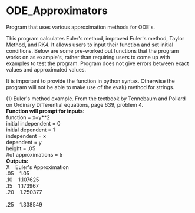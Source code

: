 # ODE_Approximators
Program that uses various approximation methods for ODE's.

This program calculates Euler's method, improved Euler's method, Taylor Method, and RK4. It allows users to input their function and set initial conditions. Below are some pre-worked out functions that the program works on as example's, rather than requiring users to come up with examples to test the program. Program does not give errors between exact values and approximated values.<br>

It is important to provide the function in python syntax. Otherwise the program will not be able to make use of the eval() method for strings.<br>

(1) Euler's method example. From the textbook by Tennebaum and Pollard on Ordinary Differential equations, page 639, problem 4.<br> 
<b>Function will prompt for inputs:</b><br>
function = x+y**2<br>
initial independent = 0<br>
initial dependent = 1<br>
independent = x<br>
dependent = y<br>
height = .05<br>
#of approximations = 5<br>
  <b>Outputs:</b><br>
X  &nbsp;&nbsp;   Euler's Approximation<br>
.05  &nbsp;&nbsp;     1.05<br>
.10  &nbsp;&nbsp;     1.107625<br>
.15  &nbsp;&nbsp;     1.173967<br>
.20  &nbsp;&nbsp;     1.250377<br><br>
.25  &nbsp;&nbsp;     1.338549<br>


